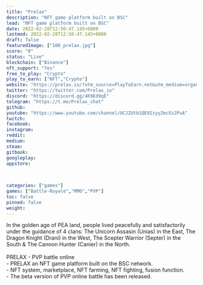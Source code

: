 ```yaml
---
title: "Prelax"
description: "NFT game platform built on BSC"
lead: "NFT game platform built on BSC"
date: 2022-02-28T12:50:47.145+0800
lastmod: 2022-02-28T12:50:47.145+0800
draft: false
featuredImage: ["100_prelax.jpg"]
score: "0"
status: "Live"
blockchain: ["Binance"]
nft_support: "Yes"
free_to_play: "Crypto"
play_to_earn: ["NFT","Crypto"]
website: "https://prelax.io/?utm_source=PlayToEarn.net&utm_medium=organic&utm_campaign=gamepage"
twitter: "https://twitter.com/Prelax_io"
discord: "https://discord.gg/4K9Ed9qE"
telegram: "https://t.me/Prelax_chat"
github: 
youtube: "https://www.youtube.com/channel/UCJZUtb1QE9IzyyZmcXz2PuA"
twitch: 
facebook: 
instagram: 
reddit: 
medium: 
steam: 
gitbook: 
googleplay: 
appstore: 

  
    
categories: ["games"]
games: ["Battle-Royale","MMO","PVP"]
toc: false
pinned: false
weight: 
---
```

In the golden age of PEA land, people lived peacefully and satisfactorily under the guidance of 4 clans: The Unicorn Assasin (Unias) in the East, The Dragon Knight (Drani) in the West, The Scepter Warrior (Septer) in the South &amp; The Cannon Hunter (Canier) in the North.<br> <br> PRELAX - PVP battle online<br> - PRELAX an NFT game platform built on the BSC network. <br> - NFT system, marketplace, NFT farming, NFT fighting, fusion function. <br> - The beta version of PVP online battle has been released.